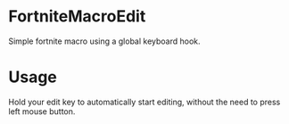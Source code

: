# FortniteMacroEdit
 Simple fortnite macro using a global keyboard hook.
# Usage
 Hold your edit key to automatically start editing, without the need to press left mouse button.
